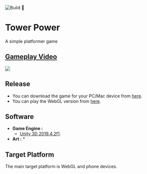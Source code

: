 ![Build 🧱](https://github.com/avivajpeyi/tower_power/workflows/Build%20%F0%9F%A7%B1/badge.svg?branch=master)

# Tower Power
A simple platformer game

## [Gameplay Video](https://giphy.com/gifs/LgBrRJTVtjHjA3fuMb/html5)
![](https://giphy.com/embed/LgBrRJTVtjHjA3fuMb)


## Release
* You can download the game for your PC/Mac device from [here](https://avivajpeyi.itch.io/tower-power).
* You can play the WebGL version from [here](https://avivajpeyi.itch.io/tower-power).


## Software

* **Game Engine :**
  * [Unity 3D 2019.4.2f1](https://unity3d.com/).
* **Art :**
  * 

## Target Platform

The main target platform is WebGL and phone devices.
